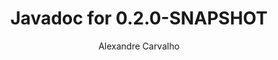 ---
title: Javadoc for 0.2.0-SNAPSHOT
author: Alexandre Carvalho
menu_title: 0.2.0-SNAPSHOT
category: javadoc_docs
layout: iframe
iframe_url: /docs/0.2.0-SNAPSHOT/site/apidocs/index.html
order: 1
---